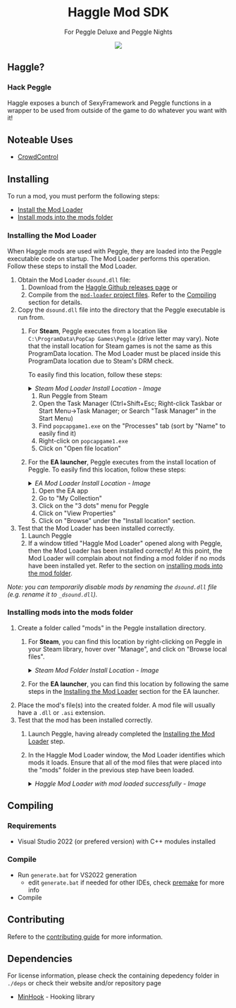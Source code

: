 <h1 align="center"> Haggle Mod SDK </h1>
<p align="center"> For Peggle Deluxe and Peggle Nights </p>

<p align="center">
  <img src="/../assets/images/example-mod.png">
</p>

## Haggle?
### Hack Peggle
Haggle exposes a bunch of SexyFramework and Peggle functions in a wrapper to be used from outside of the game to do whatever you want with it!

## Noteable Uses
- [CrowdControl](https://crowdcontrol.live/item-pricing/Peggle)

## Installing
To run a mod, you must perform the following steps:
- [Install the Mod Loader](#installing-the-mod-loader)
- [Install mods into the mods folder](#installing-mods-into-the-mods-folder)

### Installing the Mod Loader
When Haggle mods are used with Peggle, they are loaded into the Peggle executable code on startup.
The Mod Loader performs this operation. Follow these steps to install the Mod Loader.
1. Obtain the Mod Loader `dsound.dll` file:
   1. Download from the [Haggle Github releases page](https://github.com/PeggleCommunity/haggle/releases) or
   2. Compile from the [`mod-loader` project files](src/mod-loader/). Refer to the [Compiling](#compiling) section for details.
2. Copy the `dsound.dll` file into the directory that the Peggle executable is run from.
   1. For **Steam**, Peggle executes from a location like `C:\ProgramData\PopCap Games\Peggle` (drive letter may vary).
      Note that the install location for Steam games is not the same as this ProgramData location.
      The Mod Loader must be placed inside this ProgramData location due to Steam's DRM check.

      To easily find this location, follow these steps:

      <details>
        <summary><i>Steam Mod Loader Install Location - Image</i></summary>
        <p>
          <img src="/../assets/images/Steam_Loader_InstallLocation.png">
        </p>
      </details>

      1. Run Peggle from Steam
      2. Open the Task Manager (Ctrl+Shift+Esc; Right-click Taskbar or Start Menu->Task Manager; or Search "Task Manager" in the Start Menu)
      3. Find `popcapgame1.exe` on the "Processes" tab (sort by "Name" to easily find it)
      4. Right-click on `popcapgame1.exe`
      5. Click on "Open file location"
   2. For the **EA launcher**, Peggle executes from the install location of Peggle.
      To easily find this location, follow these steps:
      <details>
        <summary><i>EA Mod Loader Install Location - Image</i></summary>
        <p>
          <img src="/../assets/images/EA_InstallLocation.png">
        </p>
      </details>

      1. Open the EA app
      2. Go to "My Collection"
      3. Click on the "3 dots" menu for Peggle
      4. Click on "View Properties"
      5. Click on "Browse" under the "Install location" section.
3. Test that the Mod Loader has been installed correctly.
   1. Launch Peggle
   2. If a window titled "Haggle Mod Loader" opened along with Peggle, then the Mod Loader has been installed correctly!
      At this point, the Mod Loader will complain about not finding a mod folder if no mods have been installed yet.
      Refer to the section on [installing mods into the mod folder](#installing-mods-into-the-mods-folder).

*Note: you can temporarily disable mods by renaming the `dsound.dll` file (e.g. rename it to `_dsound.dll`).*

### Installing mods into the mods folder
1. Create a folder called "mods" in the Peggle installation directory.
   1. For **Steam**, you can find this location by right-clicking on Peggle in your Steam library, hover over "Manage", and click on "Browse local files".

      <details>
        <summary><i>Steam Mod Folder Install Location - Image</i></summary>
        <p>
          <img src="/../assets/images/Steam_Mods_InstallLocation.png">
        </p>
      </details>
   2. For the **EA launcher**, you can find this location by following the same steps in the [Installing the Mod Loader](#installing-the-mod-loader) section for the EA launcher.
2. Place the mod's file(s) into the created folder. A mod file will usually have a `.dll` or `.asi` extension.
3. Test that the mod has been installed correctly.
   1. Launch Peggle, having already completed the [Installing the Mod Loader](#installing-the-mod-loader) step.
   2. In the Haggle Mod Loader window, the Mod Loader identifies which mods it loads.
      Ensure that all of the mod files that were placed into the "mods" folder in the previous step have been loaded.

      <details>
        <summary><i>Haggle Mod Loader with mod loaded successfully - Image</i></summary>
        <p>
          <img src="/../assets/images/Haggle_Mod_Loader_with_Example_Mod_loaded.png">
        </p>
      </details>

## Compiling
### Requirements
- Visual Studio 2022 (or prefered version) with C++ modules installed

### Compile
- Run `generate.bat` for VS2022 generation
  - edit `generate.bat` if needed for other IDEs, check [premake](https://premake.github.io/docs/Using-Premake/) for more info
- Compile


## Contributing
Refere to the [contributing guide](https://github.com/PeggleCommunity/haggle/blob/master/CONTRIBUTING.md) for more information.

## Dependencies
For license information, please check the containing depedency folder in `./deps` or check their website and/or repository page
- [MinHook](https://github.com/TsudaKageyu/minhook) - Hooking library
